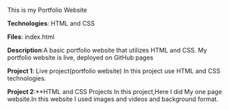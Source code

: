 This is my Portfolio Website

**Technologies**: HTML and CSS

**Files**: index.html

**Description**:A basic portfolio website that utilizes HTML and CSS.
My portfolio website is live, deployed on GitHub pages
   
**Project 1**: Live project(portfolio website)
    In this project use HTML and CSS technologies.
    
**Project 2**:**HTML and CSS Projects
In this project,Here  I did My one page website.In this website I used images and videos and background format.




